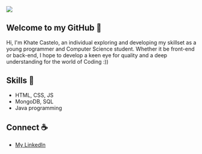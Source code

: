 <!--
<div align="center">
  <img src="https://github.com/user-attachments/assets/b680fc4a-8054-4f79-b88f-0a6ed7516023">
</div>


<img src="https://github.com/user-attachments/assets/c9116b03-0b5d-4a93-b699-b63254559208">

![Untitled40_20240726195443](https://github.com/user-attachments/assets/b9446ccb-a804-4fe9-9277-8d56b225caf5)

<img src="https://github.com/user-attachments/assets/27cda06a-2b07-4f3d-adf6-c9c05f9c98c8">
--->
<img src="https://github.com/user-attachments/assets/1ae05341-3b7d-448a-a1b8-8ac1e0559178">






<!--
<img src="https://github.com/user-attachments/assets/dc812a04-b277-4fe7-8752-36a206f3a7b7">
<img src="https://github.com/user-attachments/assets/abfeaf97-d0cc-4a86-a6c3-6d5d1f47a916">
--->







## Welcome to my GitHub 🫧
Hi, I'm Khate Castelo, an individual exploring and developing my skillset as a young programmer and Computer Science student. Whether it be front-end or back-end, I hope to develop a keen eye for quality and a deep understanding for the world of Coding :))

## Skills 🎨
- HTML, CSS, JS
- MongoDB, SQL
- Java programming

## Connect ☕
- [My LinkedIn](https://www.linkedin.com/in/khate-ciara-castelo/)
